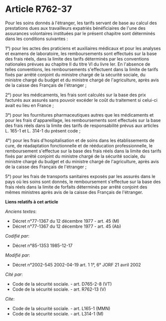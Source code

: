 # Article R762-37

Pour les soins donnés à l'étranger, les tarifs servant de base au calcul des prestations dues aux travailleurs expatriés
bénéficiaires de l'une des assurances volontaires instituées par le présent chapitre sont déterminés dans les conditions
suivantes :

1°) pour les actes des praticiens et auxiliaires médicaux et pour les analyses et examens de laboratoire, les remboursements
sont effectués sur la base des frais réels, dans la limite des tarifs déterminés par les conventions nationales prévues au
chapitre II du titre VI du livre Ier. En l'absence de telles conventions, les remboursements s'effectuent dans la limite de
tarifs fixés par arrêté conjoint du ministre chargé de la sécurité sociale, du ministre chargé du budget et du ministre
chargé de l'agriculture, après avis de la caisse des Français de l'étranger ; 

2°) pour les médicaments, les frais sont calculés sur la base des prix facturés aux assurés sans pouvoir excéder le coût du
traitement si celui-ci avait eu lieu en France ; 

3°) pour les fournitures pharmaceutiques autres que les médicaments et pour les frais d'appareillage, les remboursements sont
effectués sur la base des frais réels dans la limite des tarifs de responsabilité prévus aux articles L. 165-1 et L. 314-1 du
présent code ; 

4°) pour les frais d'hospitalisation et de soins dans les établissements de cure, de réadaptation fonctionnelle et de
rééducation professionnelle, le remboursement s'effectue sur la base des frais réels dans la limite des tarifs fixés par
arrêté conjoint du ministre chargé de la sécurité sociale, du ministre chargé du budget et du ministre chargé de
l'agriculture, après avis de la caisse des Français de l'étranger ; 

5°) pour les frais de transports sanitaires exposés par les assurés dans le pays où les soins sont donnés, le remboursement
s'effectue sur la base des frais réels dans la limite de forfaits déterminés par arrêté conjoint des mêmes ministres après
avis de la caisse des Français de l'étranger.

**Liens relatifs à cet article**

_Anciens textes_:

  - Décret n°77-1367 du 12 décembre 1977 - art. 45 (M)
  - Décret n°77-1367 du 12 décembre 1977 - art. 45 (Ab)

_Codifié par_:

  - Décret n°85-1353 1985-12-17

_Modifié par_:

  - Décret n°2002-545 2002-04-19 art. 1 1°, 6° JORF 21 avril 2002

_Cité par_:

  - Code de la sécurité sociale. - art. D765-2-8 (VT)
  - Code de la sécurité sociale. - art. R762-13 (V)

_Cite_:

  - Code de la sécurité sociale. - art. L165-1 (MMN)
  - Code de la sécurité sociale. - art. L314-1 (M)
